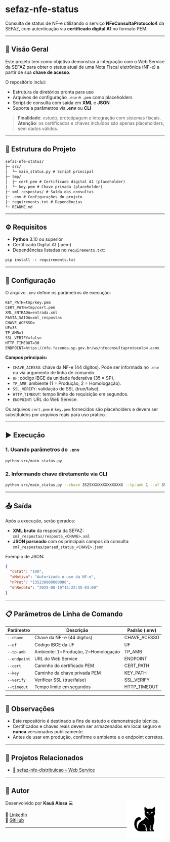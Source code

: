 # sefaz-nfe-status

Consulta de status de NF-e utilizando o serviço **NFeConsultaProtocolo4** da SEFAZ, com autenticação via **certificado digital A1** no formato PEM.

---

## 📖 Visão Geral

Este projeto tem como objetivo demonstrar a integração com o Web Service da SEFAZ para obter o status atual de uma Nota Fiscal eletrônica (NF-e) a partir de sua **chave de acesso**.

O repositório inclui:

- Estrutura de diretórios pronta para uso
- Arquivos de configuração `.env` e `.pem` como placeholders
- Script de consulta com saída em **XML** e **JSON**
- Suporte a parâmetros via **.env** ou **CLI**

> **Finalidade**: estudo, prototipagem e integração com sistemas fiscais.  
> **Atenção**: os certificados e chaves incluídos são apenas placeholders, sem dados válidos.

---

## 📂 Estrutura do Projeto

```plaintext
sefaz-nfe-status/
├─ src/
│  └─ main_status.py # Script principal
├─ tmp/
│  ├─ cert.pem # Certificado digital A1 (placeholder)
│  └─ key.pem # Chave privada (placeholder)
├─ xml_respostas/ # Saída das consultas
├─ .env # Configurações do projeto
├─ requirements.txt # Dependências
└─ README.md
```

---

## ⚙ Requisitos

- **Python** 3.10 ou superior
- Certificado Digital A1 (.pem)
- Dependências listadas no `requirements.txt`:

```bash
pip install -r requirements.txt
```

---

## 🔧 Configuração

O arquivo `.env` define os parâmetros de execução:

```env
KEY_PATH=tmp/key.pem
CERT_PATH=tmp/cert.pem
XML_ENTRADA=entrada.xml
PASTA_SAIDA=xml_respostas
CHAVE_ACESSO=
UF=35
TP_AMB=1
SSL_VERIFY=false
HTTP_TIMEOUT=30
ENDPOINT=https://nfe.fazenda.sp.gov.br/ws/nfeconsultaprotocolo4.asmx
```

**Campos principais:**

- `CHAVE_ACESSO`: chave da NF-e (44 dígitos). Pode ser informada no `.env` ou via argumento de linha de comando.
- `UF`: código IBGE da unidade federativa (35 = SP).
- `TP_AMB`: ambiente (1 = Produção, 2 = Homologação).
- `SSL_VERIFY`: validação de SSL (true/false).
- `HTTP_TIMEOUT`: tempo limite de requisição em segundos.
- `ENDPOINT`: URL do Web Service.

Os arquivos `cert.pem` e `key.pem` fornecidos são placeholders e devem ser substituídos por arquivos reais para uso prático.

---

## ▶ Execução

### 1. Usando parâmetros do `.env`

```bash
python src/main_status.py
```

### 2. Informando chave diretamente via CLI

```bash
python src/main_status.py --chave 3525XXXXXXXXXXXXXX --tp-amb 1 --uf 35
```

---

## 📤 Saída

Após a execução, serão gerados:

- **XML bruto** da resposta da SEFAZ:  
  `xml_respostas/resposta_<CHAVE>.xml`
- **JSON parseado** com os principais campos da consulta:  
  `xml_respostas/parsed_status_<CHAVE>.json`

Exemplo de JSON:

```json
{
  "cStat": "100",
  "xMotivo": "Autorizado o uso da NF-e",
  "nProt": "135230000000000",
  "dhRecbto": "2025-08-10T14:22:35-03:00"
}
```

---

## 📋 Parâmetros de Linha de Comando

| Parâmetro    | Descrição                           | Padrão (.env) |
| ------------ | ----------------------------------- | ------------- |
| `--chave`    | Chave da NF-e (44 dígitos)          | CHAVE_ACESSO  |
| `--uf`       | Código IBGE da UF                   | UF            |
| `--tp-amb`   | Ambiente: 1=Produção, 2=Homologação | TP_AMB        |
| `--endpoint` | URL do Web Service                  | ENDPOINT      |
| `--cert`     | Caminho do certificado PEM          | CERT_PATH     |
| `--key`      | Caminho da chave privada PEM        | KEY_PATH      |
| `--verify`   | Verificar SSL (true/false)          | SSL_VERIFY    |
| `--timeout`  | Tempo limite em segundos            | HTTP_TIMEOUT  |

---

## 📌 Observações

- Este repositório é destinado a fins de estudo e demonstração técnica.
- Certificados e chaves reais devem ser armazenados em local seguro e **nunca** versionados publicamente.
- Antes de usar em produção, confirme o ambiente e o endpoint corretos.

---

## 🔗 Projetos Relacionados

- [🍳 sefaz-nfe-distribuicao – Web Service](https://github.com/KauaAissa/sefaz-nfe-distribuicao)

---

## 📌 Autor

Desenvolvido por **Kauã Aissa** 💻
<img src="assets/blackcat.png" alt="Logo Gato Preto" width="120" align="right" />

🔗 [LinkedIn](https://www.linkedin.com/in/kauaaissa)  
🔗 [GitHub](https://github.com/KauaAissa)

---
